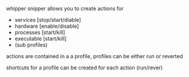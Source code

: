 whipper snipper allows you to create actions for

- services [stop/start/diable]
- hardware [enable/disable]
- processes [start/kill]
- executable [start/kill]
- (sub profiles)

actions are contained in a a profile, profiles can be either run or reverted

shortcuts for a profile can be created for each action (run/rever)
